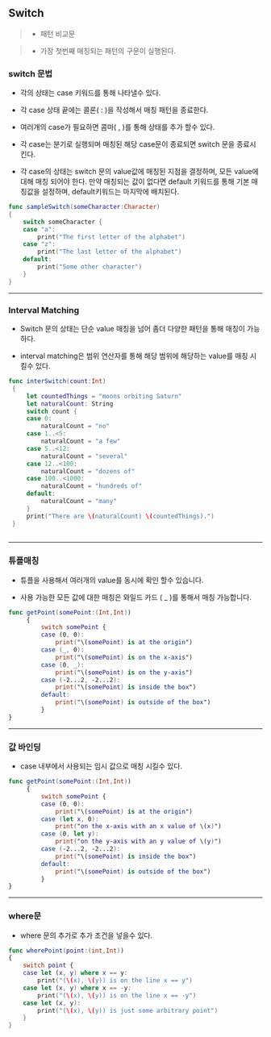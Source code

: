 ## Switch
> * 패턴 비교문

> * 가장 첫번째 매칭되는 패턴의 구문이 실행된다.

### switch 문법
* 각의 상태는 case 키워드를 통해 나타낼수 있다.

* 각 case 상태 끝에는 콜론( : )을 작성해서 매칭 패턴을 종료한다.

* 여러개의 case가 필요하면 콤마( , )를 통해 상태를 추가 할수 있다.

* 각 case는 분기로 실행되며 매칭된 해당 case문이 종료되면 switch 문을 종료시킨다.

* 각 case의 상태는 switch 문의 value값에 매칭된 지점을 결정하며, 모든 value에 대해 매칭 되어야 한다. 만약 매칭되는 값이 없다면 default 키워드를 통해 기본 매칭값을 설정하며, default키워드는 마지막에 배치된다.

```swift
func sampleSwitch(someCharacter:Character)
{
    switch someCharacter {
    case "a":
        print("The first letter of the alphabet")
    case "z":
        print("The last letter of the alphabet")
    default:
        print("Some other character")
    }
}
```

---

### Interval Matching
* Switch 문의 상태는 단순 value 매칭을 넘어 좀더 다양한 패턴을 통해 매칭이 가능하다.

* interval matching은 범위 연산자를 통해 해당 범위에 해당하는 value를 매칭 시킬수 있다.

```swift
func interSwitch(count:Int)
 {
     let countedThings = "moons orbiting Saturn"
     let naturalCount: String
     switch count {
     case 0:
         naturalCount = "no"
     case 1..<5:
         naturalCount = "a few"
     case 5..<12:
         naturalCount = "several"
     case 12..<100:
         naturalCount = "dozens of"
     case 100..<1000:
         naturalCount = "hundreds of"
     default:
         naturalCount = "many"
     }
     print("There are \(naturalCount) \(countedThings).")
 }
 
```

---

### 튜플매칭

* 튜플을 사용해서 여러개의 value를 동시에 확인 할수 있습니다.

* 사용 가능한 모든 값에 대한 매칭은 와일드 카드 ( _ )를 통해서 매칭 가능합니다.

```swift
func getPoint(somePoint:(Int,Int))
     {
         switch somePoint {
         case (0, 0):
             print("\(somePoint) is at the origin")
         case (_, 0):
             print("\(somePoint) is on the x-axis")
         case (0, _):
             print("\(somePoint) is on the y-axis")
         case (-2...2, -2...2):
             print("\(somePoint) is inside the box")
         default:
             print("\(somePoint) is outside of the box")
         }
}
```

---

### 값 바인딩

* case 내부에서 사용되는 임시 값으로 매칭 시킬수 있다.

```swift
func getPoint(somePoint:(Int,Int))
     {
         switch somePoint {
         case (0, 0):
             print("\(somePoint) is at the origin")
         case (let x, 0):
             print("on the x-axis with an x value of \(x)")
         case (0, let y):
             print("on the y-axis with an y value of \(y)")
         case (-2...2, -2...2):
             print("\(somePoint) is inside the box")
         default:
             print("\(somePoint) is outside of the box")
         }
}
```

---

### where문

* where 문의 추가로 추가 조건을 넣을수 있다.

```swift
func wherePoint(point:(int,Int))
{
    switch point {
    case let (x, y) where x == y:
        print("(\(x), \(y)) is on the line x == y")
    case let (x, y) where x == -y:
        print("(\(x), \(y)) is on the line x == -y")
    case let (x, y):
        print("(\(x), \(y)) is just some arbitrary point")
    }
}
```